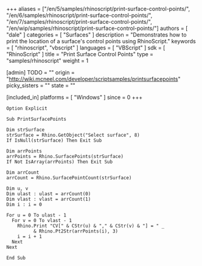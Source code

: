 +++
aliases = ["/en/5/samples/rhinoscript/print-surface-control-points/", "/en/6/samples/rhinoscript/print-surface-control-points/", "/en/7/samples/rhinoscript/print-surface-control-points/", "/en/wip/samples/rhinoscript/print-surface-control-points/"]
authors = [ "dale" ]
categories = [ "Surfaces" ]
description = "Demonstrates how to print the location of a surface's control points using RhinoScript."
keywords = [ "rhinoscript", "vbscript" ]
languages = [ "VBScript" ]
sdk = [ "RhinoScript" ]
title = "Print Surface Control Points"
type = "samples/rhinoscript"
weight = 1

[admin]
TODO = ""
origin = "http://wiki.mcneel.com/developer/scriptsamples/printsurfacepoints"
picky_sisters = ""
state = ""

[included_in]
platforms = [ "Windows" ]
since = 0
+++

```vbnet
Option Explicit

Sub PrintSurfacePoints

Dim strSurface
strSurface = Rhino.GetObject("Select surface", 8)
If IsNull(strSurface) Then Exit Sub  

Dim arrPoints
arrPoints = Rhino.SurfacePoints(strSurface)
If Not IsArray(arrPoints) Then Exit Sub

Dim arrCount
arrCount = Rhino.SurfacePointCount(strSurface)

Dim u, v
Dim ulast : ulast = arrCount(0)
Dim vlast : vlast = arrCount(1)
Dim i : i = 0

For u = 0 To ulast - 1
  For v = 0 To vlast - 1
    Rhino.Print "CV[" & CStr(u) & "," & CStr(v) & "] = " _
          & Rhino.Pt2Str(arrPoints(i), 3)
    i = i + 1
  Next
Next

End Sub
```

